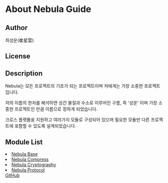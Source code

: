 # About Nebula Guide

## Author
최성운(崔星雲)

## License

## Description
Nebula는 모든 프로젝트의 기초가 되는 프로젝트이며 저에게는 가장 소중한 프로젝트 입니다.

저의 이름의 한자를 해석하면 성간 물질과 수소로 이루어진 구름, 즉 '성운' 이며 가장 소중한 프로젝트인 만큼 이름으로 정하게 되었습니다.

크로스 플랫폼을 지원하고 여러가지 모듈로 구성되어 있으며 필요한 모듈만 다른 프로젝트에 포함할 수 있도록 설계되었습니다.

## Module List
<list>
<li>
    <a href="Base.md">Nebula Base</a>
</li>
<li>
    <a href="Base.md">Nebula Compress</a>
</li>
<li>
    <a href="Base.md">Nebula Cryptography</a>
</li>
<li>
    <a href="Base.md">Nebula Protocol</a>
</li>
</list>

<seealso>
    <category ref="wrs">
        <a href="https://github.com/HSCloud913/Nebula">GitHub</a>
    </category>
</seealso>